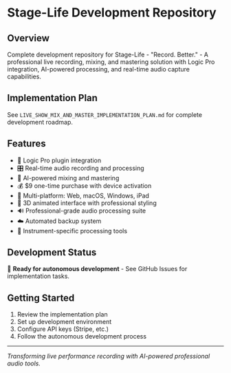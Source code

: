 # Stage-Life Development Repository

## Overview
Complete development repository for Stage-Life - "Record. Better." - A professional live recording, mixing, and mastering solution with Logic Pro integration, AI-powered processing, and real-time audio capture capabilities.

## Implementation Plan
See `LIVE_SHOW_MIX_AND_MASTER_IMPLEMENTATION_PLAN.md` for complete development roadmap.

## Features
- 🎵 Logic Pro plugin integration
- 🎛️ Real-time audio recording and processing  
- 🤖 AI-powered mixing and mastering
- 💰 $9 one-time purchase with device activation
- 📱 Multi-platform: Web, macOS, Windows, iPad
- 🎨 3D animated interface with professional styling
- 🔊 Professional-grade audio processing suite
- ☁️ Automated backup system
- 🎸 Instrument-specific processing tools

## Development Status
🚧 **Ready for autonomous development** - See GitHub Issues for implementation tasks.

## Getting Started
1. Review the implementation plan
2. Set up development environment
3. Configure API keys (Stripe, etc.)
4. Follow the autonomous development process

---
*Transforming live performance recording with AI-powered professional audio tools.*
